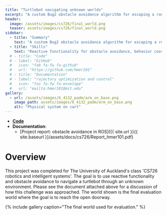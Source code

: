 ```yaml
---
title: "Turtlebot navigating unknown worlds"
excerpt: "A custom Bug2 obstacle avoidance algorithm for escaping a room using a bumper and lidar."
header:
  image: /assets/images/cs726/final_world.png
  teaser: assets/images/cs726/final_world.png
sidebar:
  - title: "Summary"
    text: "A custom Bug2 obstacle avoidance algorithm for escaping a room using a bumper and lidar."
  - title: "Skills"
    text: "Reactive functionality for obstacle avoidance, behavior coordination, lidar data processing, ROS (1), python, gazebo simulation"
  # - title: "Code"
  # - label: "GitHub"
  #   icon: "fab fa-fw fa-github"
  #   url: "https://github.com/hmer101"
  # - title: "Documentation"
  # - label: "rajectory optimization and control"
  #   icon: "fas fa-fw fa-envelope"
  #   url: "mailto:hmer101@mit.edu"
gallery:
  - url: /assets/images/6_4132_padm/arm_on_base.png
    image_path: assets/images/6_4132_padm/arm_on_base.png
    alt: "Physical system on cart"
---
```


- **[Code](https://github.com/HarveyMerton/cs726_project)**
- **Documentation**:
  - [Project report: obstacle avoidance in ROS]({{ site.url }}{{ site.baseurl }}/assets/docs/cs726/Report_hmer101.pdf)


# Overview
This project was completed for The University of Auckland's class 'CS726 robotics and intelligent systems'. The goal is to use reactive functionality and obstacle avoidance to navigate a turtlebot through an unknown environment. Please see the document attached above for a discussion of how this challenge was approached. The world shown is the final evaluation world where the goal is to reach the open doorway.  


{% include gallery caption="The final world used for evaluation." %}



<!-- COULD ALSO ADD FINAL PROJECT ON ACTIVATION FUNCTIONS -->

